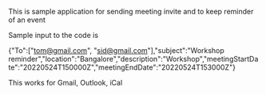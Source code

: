 This is sample application for sending meeting invite and to keep reminder of an event

Sample input to the code is

{"To":["tom@gmail.com", "sid@gmail.com"],"subject":"Workshop reminder","location":"Bangalore","description":"Workshop","meetingStartDate":"20220524T150000Z","meetingEndDate":"20220524T153000Z"}

This works for Gmail, Outlook, iCal
